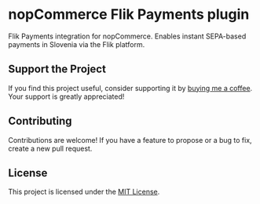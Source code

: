 # nopCommerce Flik Payments plugin

Flik Payments integration for nopCommerce. Enables instant SEPA-based payments in Slovenia via the Flik platform.

## Support the Project

If you find this project useful, consider supporting it by [buying me a coffee](https://www.buymeacoffee.com/aglasencnik). Your support is greatly appreciated!

## Contributing

Contributions are welcome! If you have a feature to propose or a bug to fix, create a new pull request.

## License

This project is licensed under the [MIT License](https://github.com/aglasencnik/flik-payments-plugin-for-nopcommerce/blob/nopCommerce-4.80/LICENSE).
